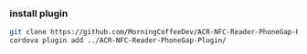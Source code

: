 
### install plugin
```bash
git clone https://github.com/MorningCoffeeDev/ACR-NFC-Reader-PhoneGap-Plugin.git
cordova plugin add ../ACR-NFC-Reader-PhoneGap-Plugin/
```
